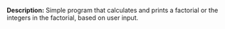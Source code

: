 __Description:__ Simple program that calculates and prints a factorial or the integers in the factorial, based on user input.
